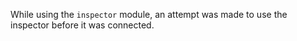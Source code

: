 
While using the `inspector` module, an attempt was made to use the inspector
before it was connected.

<a id="ERR_INVALID_ADDRESS_FAMILY"></a>
